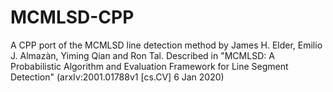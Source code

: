 # MCMLSD-CPP
A CPP port of the MCMLSD line detection method by James H. Elder, Emilio J. Almazàn, Yiming Qian and Ron Tal. Described in "MCMLSD: A Probabilistic Algorithm and Evaluation Framework for Line Segment Detection" (arxIv:2001.01788v1 [cs.CV] 6 Jan 2020)
